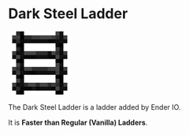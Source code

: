 # Dark Steel Ladder
![](renders/dark_steel_ladder.png)

The Dark Steel Ladder is a ladder added by Ender IO.

It is **Faster than Regular (Vanilla) Ladders**.
